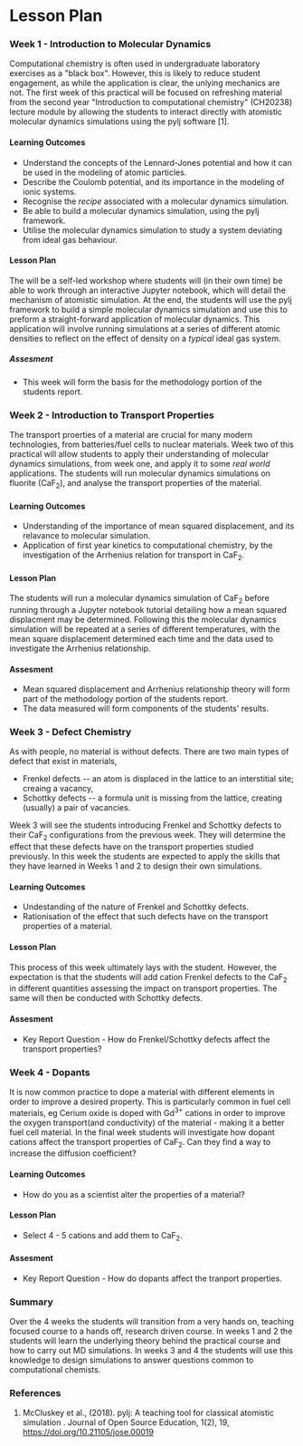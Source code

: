# Lesson Plan

### Week 1 - Introduction to Molecular Dynamics

Computational chemistry is often used in undergraduate laboratory exercises as a "black box". However, this is likely to reduce student engagement, as while the application is clear, the unlying mechanics are not. The first week of this practical will be focused on refreshing material from the second year "Introduction to computational chemistry" (CH20238) lecture module by allowing the students to interact directly with atomistic molecular dynamics simulations using the pylj software [1].

#### Learning Outcomes

- Understand the concepts of the Lennard-Jones potential and how it can be used in the modeling of atomic particles.
- Describe the Coulomb potential, and its importance in the modeling of ionic systems.
- Recognise the *recipe* associated with a molecular dynamics simulation.
- Be able to build a molecular dynamics simulation, using the pylj framework.
- Utilise the molecular dynamics simulation to study a system deviating from ideal gas behaviour.

#### Lesson Plan

The will be a self-led workshop where students will (in their own time) be able to work through an interactive Jupyter notebook, which will detail the mechanism of atomistic simulation. At the end, the students will use the pylj framework to build a simple molecular dynamics simulation and use this to preform a straight-forward application of molecular dynamics. This application will involve running simulations at a series of different atomic densities to reflect on the effect of density on a *typical* ideal gas system.

##### Assesment

- This week will form the basis for the methodology portion of the students report.

### Week 2 - Introduction to Transport Properties

The transport proerties of a material are crucial for many modern technologies, from batteries/fuel cells to nuclear materials. Week two of this practical will allow students to apply their understanding of molecular dynamics simulations, from week one, and apply it to some *real world* applications. The students will run molecular dynamics simulations on fluorite (CaF<sub>2</sub>), and analyse the transport properties of the material.

#### Learning Outcomes

- Understanding of the importance of mean squared displacement, and its relavance to molecular simulation.
- Application of first year kinetics to computational chemistry, by the investigation of the Arrhenius relation for transport in CaF<sub>2</sub>.

#### Lesson Plan

The students will run a molecular dynamics simulation of CaF<sub>2</sub> before running through a Jupyter notebook tutorial detailing how a mean squared displacment may be determined. Following this the molecular dynamics simulation will be repeated at a series of different temperatures, with the mean square displacement determined each time and the data used to investigate the Arrhenius relationship.

#### Assesment

- Mean squared displacement and Arrhenius relationship theory will form part of the methodology portion of the students report.
- The data measured will form components of the students' results.

### Week 3 - Defect Chemistry

As with people, no material is without defects. There are two main types of defect that exist in materials,
- Frenkel defects -- an atom is displaced in the lattice to an interstitial site; creaing a vacancy,
- Schottky defects -- a formula unit is missing from the lattice, creating (usually) a pair of vacancies.

Week 3 will see the students introducing Frenkel and Schottky defects to their CaF<sub>2</sub> configurations from the previous week. They will determine the effect that these defects have on the transport properties studied previously. In this week the students are expected to apply the skills that they have learned in Weeks 1 and 2 to design their own simulations.

#### Learning Outcomes

- Undestanding of the nature of Frenkel and Schottky defects.
- Rationisation of the effect that such defects have on the transport properties of a material.

#### Lesson Plan

This process of this week ultimately lays with the student. However, the expectation is that the students will add cation Frenkel defects to the CaF<sub>2</sub> in different quantities assessing the impact on transport properties. The same will then be conducted with Schottky defects.

#### Assesment

- Key Report Question - How do Frenkel/Schottky defects affect the transport properties?

### Week 4 - Dopants

It is now common practice to dope a material with different elements in order to improve a desired property. This is particularly common in fuel cell materials, eg Cerium oxide is doped with Gd<sup>3+</sup> cations in order to improve the oxygen transport(and conductivity) of the material - making it a better fuel cell material. In the final week students will investigate how dopant cations affect the transport properties of CaF<sub>2</sub>. Can they find a way to increase the diffusion coefficient?

#### Learning Outcomes

- How do you as a scientist alter the properties of a material?

#### Lesson Plan

- Select 4 - 5 cations and add them to CaF<sub>2</sub>.

#### Assesment

- Key Report Question - How do dopants affect the tranport properties.   

### Summary

Over the 4 weeks the students will transition from a very hands on, teaching focused course to a hands off, research driven course. In weeks 1 and 2 the students will learn the underlying theory behind the practical course and how to carry out MD simulations. In weeks 3 and 4 the students will use this knowledge to design simulations to answer questions common to computational chemists.

### References

1. McCluskey et al., (2018). pylj: A teaching tool for classical atomistic simulation . Journal of Open Source Education, 1(2), 19, https://doi.org/10.21105/jose.00019
